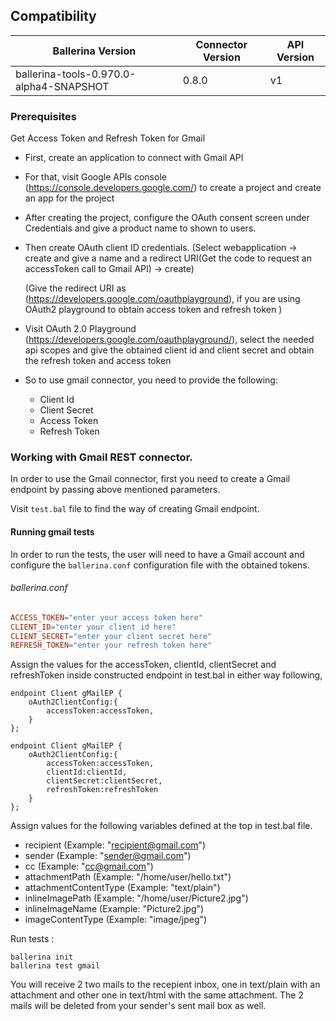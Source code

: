 ## Compatibility

| Ballerina Version         | Connector Version         | API Version |
| ------------------------- | ------------------------- | ------------|
| ballerina-tools-0.970.0-alpha4-SNAPSHOT  | 0.8.0   |   v1     |

### Prerequisites
Get Access Token and Refresh Token for Gmail

* First, create an application to connect with Gmail API
* For that, visit Google APIs console (https://console.developers.google.com/) to create a project and create an app for the project
* After creating the project, configure the OAuth consent screen under Credentials and give a product name to shown to users.
* Then create OAuth client ID credentials. (Select webapplication -> create and give a name and a redirect URI(Get the code to request an accessToken call to Gmail API) -> create)

    (Give the redirect URI as (https://developers.google.com/oauthplayground), if you are using OAuth2 playground to obtain access token and refresh token )
* Visit OAuth 2.0 Playground (https://developers.google.com/oauthplayground/), select the needed api scopes and give the obtained client id and client secret and obtain the refresh token and access token 

* So to use gmail connector, you need to provide the following:
    * Client Id
    * Client Secret
    * Access Token
    * Refresh Token
    
### Working with Gmail REST connector.

In order to use the Gmail connector, first you need to create a Gmail endpoint by passing above mentioned parameters.

Visit `test.bal` file to find the way of creating Gmail endpoint.

#### Running gmail tests
In order to run the tests, the user will need to have a Gmail account and configure the `ballerina.conf` configuration
file with the obtained tokens.

###### ballerina.conf
```ballerina.conf
ACCESS_TOKEN="enter your access token here"
CLIENT_ID="enter your client id here"
CLIENT_SECRET="enter your client secret here"
REFRESH_TOKEN="enter your refresh token here"
```

Assign the values for the accessToken, clientId, clientSecret and refreshToken inside constructed endpoint in test.bal in either way following,
```ballerina
endpoint Client gMailEP {
    oAuth2ClientConfig:{
        accessToken:accessToken,
    }
};
```

```ballerina
endpoint Client gMailEP {
    oAuth2ClientConfig:{
        accessToken:accessToken,
        clientId:clientId,
        clientSecret:clientSecret,
        refreshToken:refreshToken
    }
};
```

Assign values for the following variables defined at the top in test.bal file.
* recipient (Example: "recipient@gmail.com")
* sender (Example: "sender@gmail.com")
* cc (Example: "cc@gmail.com")
* attachmentPath (Example: "/home/user/hello.txt")
* attachmentContentType (Example: "text/plain")
* inlineImagePath (Example: "/home/user/Picture2.jpg")
* inlineImageName (Example: "Picture2.jpg")
* imageContentType (Example: "image/jpeg")

Run tests :

```
ballerina init
ballerina test gmail
```
You will receive 2 two mails to the recepient inbox, one in text/plain with an attachment and other one
in text/html with the same attachment. The 2 mails will be deleted from your sender's sent mail box as well.  